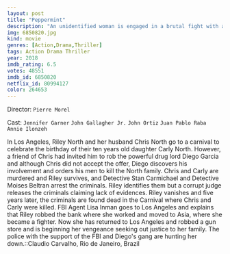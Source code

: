 ```yaml
---
layout: post
title: "Peppermint"
description: "An unidentified woman is engaged in a brutal fight with a man in a car and finally dispatches him with a shot to the head. Five years earlier, the same woman, Riley North, is working as a bank teller in Los Angeles struggling to make ends meet. Her husband Chris owns a failing mechanic shop. They have a ten-year-old daughter, Carly. Chris' friend tries to talk him into robbing Diego Garcia, a powerful drug lord. Chris turns him down, but not before Garcia .."
img: 6850820.jpg
kind: movie
genres: [Action,Drama,Thriller]
tags: Action Drama Thriller 
year: 2018
imdb_rating: 6.5
votes: 48551
imdb_id: 6850820
netflix_id: 80994127
color: 264653
---
```

Director: `Pierre Morel`  

Cast: `Jennifer Garner` `John Gallagher Jr.` `John Ortiz` `Juan Pablo Raba` `Annie Ilonzeh` 

In Los Angeles, Riley North and her husband Chris North go to a carnival to celebrate the birthday of their ten years old daughter Carly North. However, a friend of Chris had invited him to rob the powerful drug lord Diego Garcia and although Chris did not accept the offer, Diego discovers his involvement and orders his men to kill the North family. Chris and Carly are murdered and Riley survives, and Detective Stan Carmichael and Detective Moises Beltran arrest the criminals. Riley identifies them but a corrupt judge releases the criminals claiming lack of evidences. Riley vanishes and five years later, the criminals are found dead in the Carnival where Chris and Carly were killed. FBI Agent Lisa Inman goes to Los Angeles and explains that Riley robbed the bank where she worked and moved to Asia, where she became a fighter. Now she has returned to Los Angeles and robbed a gun store and is beginning her vengeance seeking out justice to her family. The police with the support of the FBI and Diego's gang are hunting her down.::Claudio Carvalho, Rio de Janeiro, Brazil